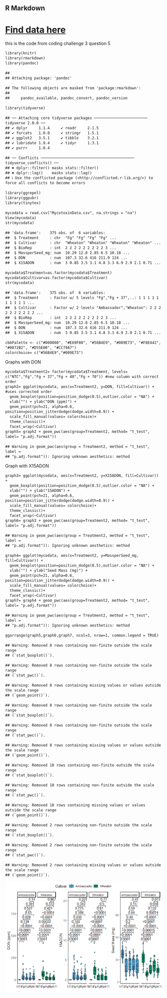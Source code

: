 ## R Markdown

# [Find data here](https://doi.org/10.1094/PDIS-06-21-1253-RE)

this is the code from coding challenge 3 question 5

    library(knitr)
    library(rmarkdown)
    library(pandoc)

    ## 
    ## Attaching package: 'pandoc'

    ## The following objects are masked from 'package:rmarkdown':
    ## 
    ##     pandoc_available, pandoc_convert, pandoc_version

    library(tidyverse)

    ## ── Attaching core tidyverse packages ──────────────────────── tidyverse 2.0.0 ──
    ## ✔ dplyr     1.1.4     ✔ readr     2.1.5
    ## ✔ forcats   1.0.0     ✔ stringr   1.5.1
    ## ✔ ggplot2   3.5.1     ✔ tibble    3.2.1
    ## ✔ lubridate 1.9.4     ✔ tidyr     1.3.1
    ## ✔ purrr     1.0.4

    ## ── Conflicts ────────────────────────────────────────── tidyverse_conflicts() ──
    ## ✖ dplyr::filter() masks stats::filter()
    ## ✖ dplyr::lag()    masks stats::lag()
    ## ℹ Use the conflicted package (<http://conflicted.r-lib.org/>) to force all conflicts to become errors

    library(ggrepel)
    library(ggpubr)
    library(tinytex)

    mycodata = read.csv("MycotoxinData.csv", na.strings = "na")
    View(mycodata)
    str(mycodata)

    ## 'data.frame':    375 obs. of  6 variables:
    ##  $ Treatment     : chr  "Fg" "Fg" "Fg" "Fg" ...
    ##  $ Cultivar      : chr  "Wheaton" "Wheaton" "Wheaton" "Wheaton" ...
    ##  $ BioRep        : int  2 2 2 2 2 2 2 2 2 3 ...
    ##  $ MassperSeed_mg: num  10.29 12.8 2.85 6.5 10.18 ...
    ##  $ DON           : num  107.3 32.6 416 211.9 124 ...
    ##  $ X15ADON       : num  3 0.85 3.5 3.1 4.8 3.3 6.9 2.9 2.1 0.71 ...

    mycodata$Treatment=as.factor(mycodata$Treatment)
    mycodata$Cultivar=as.factor(mycodata$Cultivar)
    str(mycodata)

    ## 'data.frame':    375 obs. of  6 variables:
    ##  $ Treatment     : Factor w/ 5 levels "Fg","Fg + 37",..: 1 1 1 1 1 1 1 1 1 1 ...
    ##  $ Cultivar      : Factor w/ 2 levels "Ambassador","Wheaton": 2 2 2 2 2 2 2 2 2 2 ...
    ##  $ BioRep        : int  2 2 2 2 2 2 2 2 2 3 ...
    ##  $ MassperSeed_mg: num  10.29 12.8 2.85 6.5 10.18 ...
    ##  $ DON           : num  107.3 32.6 416 211.9 124 ...
    ##  $ X15ADON       : num  3 0.85 3.5 3.1 4.8 3.3 6.9 2.9 2.1 0.71 ...

    cbbPalette <- c("#000000", "#E69F00", "#56B4E9", "#009E73", "#F0E442", "#0072B2", "#D55E00", "#CC79A7")
    colorchoice= c("#56B4E9","#009E73")

Graphs with DON

    mycodata$Treatment2= factor(mycodata$Treatment, levels= c("NTC","Fg","Fg + 37","Fg + 40","Fg + 70")) #new column with correct order
    graph2= ggplot(mycodata, aes(x=Treatment2, y=DON, fill=Cultivar)) + #uses corrected order
      geom_boxplot(position=position_dodge(0.5),outlier.color = "NA") +
      xlab("") + ylab("DON (ppm)") +
      geom_point(pch=21, alpha=0.6, position=position_jitterdodge(dodge.width=0.9)) +
      scale_fill_manual(values= colorchoice)+
      theme_classic()+
      facet_wrap(~Cultivar)
    graph5= graph2 + geom_pwc(aes(group=Treatment2, method= "t_test", label= "p.adj.format"))

    ## Warning in geom_pwc(aes(group = Treatment2, method = "t_test", label =
    ## "p.adj.format")): Ignoring unknown aesthetics: method

Graph with X15ADON

    graph3= ggplot(mycodata, aes(x=Treatment2, y=X15ADON, fill=Cultivar)) +
      geom_boxplot(position=position_dodge(0.5),outlier.color = "NA") +
      xlab("") + ylab("15ADON") +
      geom_point(pch=21, alpha=0.6, position=position_jitterdodge(dodge.width=0.9)) +
      scale_fill_manual(values= colorchoice)+
      theme_classic()+
      facet_wrap(~Cultivar)
    graph6= graph3 + geom_pwc(aes(group=Treatment2, method= "t_test", label= "p.adj.format"))

    ## Warning in geom_pwc(aes(group = Treatment2, method = "t_test", label =
    ## "p.adj.format")): Ignoring unknown aesthetics: method

    graph4= ggplot(mycodata, aes(x=Treatment2, y=MassperSeed_mg, fill=Cultivar)) +
      geom_boxplot(position=position_dodge(0.5),outlier.color = "NA") +
      xlab("") + ylab("Seed Mass (mg)") +
      geom_point(pch=21, alpha=0.6, position=position_jitterdodge(dodge.width=0.9)) +
      scale_fill_manual(values= colorchoice)+
      theme_classic()+
      facet_wrap(~Cultivar)
    graph7= graph4 + geom_pwc(aes(group=Treatment2, method= "t_test", label= "p.adj.format"))

    ## Warning in geom_pwc(aes(group = Treatment2, method = "t_test", label =
    ## "p.adj.format")): Ignoring unknown aesthetics: method

    ggarrange(graph5,graph6,graph7, ncol=3, nrow=1, common.legend = TRUE)

    ## Warning: Removed 8 rows containing non-finite outside the scale range
    ## (`stat_boxplot()`).

    ## Warning: Removed 8 rows containing non-finite outside the scale range
    ## (`stat_pwc()`).

    ## Warning: Removed 8 rows containing missing values or values outside the scale range
    ## (`geom_point()`).

    ## Warning: Removed 8 rows containing non-finite outside the scale range
    ## (`stat_boxplot()`).

    ## Warning: Removed 8 rows containing non-finite outside the scale range
    ## (`stat_pwc()`).

    ## Warning: Removed 8 rows containing missing values or values outside the scale range
    ## (`geom_point()`).

    ## Warning: Removed 10 rows containing non-finite outside the scale range
    ## (`stat_boxplot()`).

    ## Warning: Removed 10 rows containing non-finite outside the scale range
    ## (`stat_pwc()`).

    ## Warning: Removed 10 rows containing missing values or values outside the scale range
    ## (`geom_point()`).

    ## Warning: Removed 2 rows containing non-finite outside the scale range
    ## (`stat_boxplot()`).

    ## Warning: Removed 2 rows containing non-finite outside the scale range
    ## (`stat_pwc()`).

    ## Warning: Removed 2 rows containing missing values or values outside the scale range
    ## (`geom_point()`).

![](R-markdown-coding-challange_files/figure-markdown_strict/unnamed-chunk-5-1.png)
